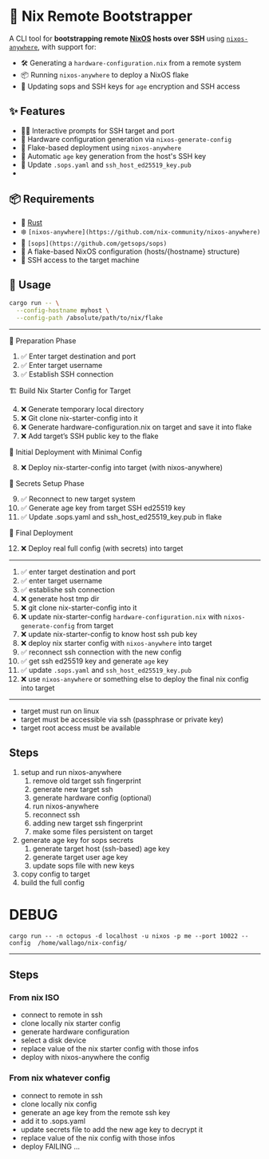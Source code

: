 # 🚀 Nix Remote Bootstrapper

A CLI tool for **bootstrapping remote [NixOS](https://nixos.org/) hosts over SSH** using [`nixos-anywhere`](https://github.com/nix-community/nixos-anywhere), with support for:

- 🛠️ Generating a `hardware-configuration.nix` from a remote system
- 📦 Running `nixos-anywhere` to deploy a NixOS flake
- 🔑 Updating sops and SSH keys for `age` encryption and SSH access

## ✨ Features

- 🧑‍💻 Interactive prompts for SSH target and port
- 🧬 Hardware configuration generation via `nixos-generate-config`
- 📡 Flake-based deployment using `nixos-anywhere`
- 🔐 Automatic `age` key generation from the host's SSH key
- 📝 Update `.sops.yaml` and `ssh_host_ed25519_key.pub`
-

## 📦 Requirements

- 🦀 [Rust](https://www.rust-lang.org/tools/install)
- ❄️ `[nixos-anywhere](https://github.com/nix-community/nixos-anywhere)`
- 🔐 `[sops](https://github.com/getsops/sops)`
- 🧬 A flake-based NixOS configuration (hosts/{hostname} structure)
- 🔑 SSH access to the target machine

## 🚀 Usage

```bash
cargo run -- \
  --config-hostname myhost \
  --config-path /absolute/path/to/nix/flake
```

---

🧱 Preparation Phase

1. ✅ Enter target destination and port
2. ✅ Enter target username
3. ✅ Establish SSH connection

🏗️ Build Nix Starter Config for Target

4. ❌ Generate temporary local directory
5. ❌ Git clone nix-starter-config into it
6. ❌ Generate hardware-configuration.nix on target and save it into flake
7. ❌ Add target’s SSH public key to the flake

🚀 Initial Deployment with Minimal Config

8. ❌ Deploy nix-starter-config into target (with nixos-anywhere)

🔐 Secrets Setup Phase

9. ✅ Reconnect to new target system
10. ✅ Generate age key from target SSH ed25519 key
11. ✅ Update .sops.yaml and ssh_host_ed25519_key.pub in flake

🧩 Final Deployment

12. ❌ Deploy real full config (with secrets) into target

---

1. ✅ enter target destination and port
2. ✅ enter target username
3. ✅ establishe ssh connection
4. ❌ generate host tmp dir
5. ❌ git clone nix-starter-config into it
6. ❌ update nix-starter-config `hardware-configuration.nix` with `nixos-generate-config` from target
7. ❌ update nix-starter-config to know host ssh pub key
8. ❌ deploy nix starter config with `nixos-anywhere` into target
9. ✅ reconnect ssh connection with the new config
10. ✅ get ssh ed25519 key and generate `age` key
11. ✅ update `.sops.yaml` and `ssh_host_ed25519_key.pub`
12. ❌ use `nixos-anywhere` or something else to deploy the final nix config into target

---

- target must run on linux
- target must be accessible via ssh (passphrase or private key)
- target root access must be available

## Steps

1. setup and run nixos-anywhere
   1. remove old target ssh fingerprint
   2. generate new target ssh
   3. generate hardware config (optional)
   4. run nixos-anywhere
   5. reconnect ssh
   6. adding new target ssh fingerprint
   7. make some files persistent on target
2. generate age key for sops secrets
   1. generate target host (ssh-based) age key
   2. generate target user age key
   3. update sops file with new keys
3. copy config to target
4. build the full config

# DEBUG

`cargo run -- -n octopus -d localhost -u nixos -p me --port 10022 --config  /home/wallago/nix-config/`

---

## Steps

### From nix ISO

- connect to remote in ssh
- clone locally nix starter config
- generate hardware configuration
- select a disk device
- replace value of the nix starter config with those infos
- deploy with nixos-anywhere the config

### From nix whatever config

- connect to remote in ssh
- clone locally nix config
- generate an age key from the remote ssh key
- add it to .sops.yaml
- update secrets file to add the new age key to decrypt it
- replace value of the nix config with those infos
- deploy FAILING ...
